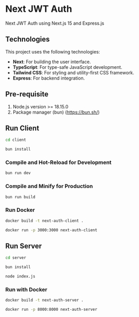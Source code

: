 # Next JWT Auth

Next JWT Auth using Next.js 15 and Express.js

## Technologies

This project uses the following technologies:

- **Next**: For building the user interface.
- **TypeScript**: For type-safe JavaScript development.
- **Tailwind CSS**: For styling and utility-first CSS framework.
- **Express**: For backend integration.

## Pre-requisite

1. Node.js version >= 18.15.0
2. Package manager (bun) (https://bun.sh/)

## Run Client

```sh
cd client
```

```sh
bun install
```

### Compile and Hot-Reload for Development

```sh
bun run dev
```

### Compile and Minify for Production

```sh
bun run build
```

### Run Docker

```sh
docker build -t next-auth-client .
```

```sh
docker run -p 3000:3000 next-auth-client
```

## Run Server

```sh
cd server
```

```sh
bun install
```

```sh
node index.js
```

### Run with Docker

```sh
docker build -t next-auth-server .
```

```sh
docker run -p 8000:8000 next-auth-server
```
